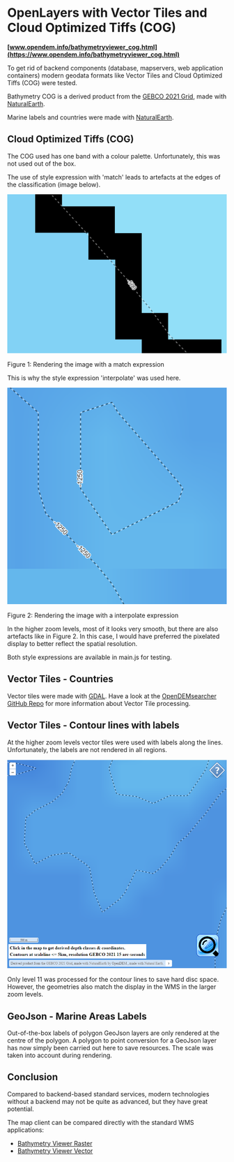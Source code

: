 # OpenLayers with Vector Tiles and Cloud Optimized Tiffs (COG)

**[www.opendem.info/bathymetryviewer_cog.html](https://www.opendem.info/bathymetryviewer_cog.html)**

To get rid of backend components (database, mapservers, web application containers) modern geodata formats like Vector Tiles and Cloud Optimized Tiffs (COG) were tested.

Bathymetry COG is a derived product from the [GEBCO 2021 Grid](https://www.gebco.net/data_and_products/gridded_bathymetry_data/), made with [NaturalEarth](https://www.naturalearthdata.com/).

Marine labels and countries were made with [NaturalEarth](https://www.naturalearthdata.com/).

## Cloud Optimized Tiffs (COG)

The COG used has one band with a colour palette. Unfortunately, this was not used out of the box.

The use of style expression with 'match' leads to artefacts at the edges of the classification (image below).

![expression match](images/match_renderer.PNG)

Figure 1: Rendering the image with a match expression

This is why the style expression 'interpolate' was used here.

![expression interpolate](images/interpolate.PNG)

Figure 2: Rendering the image with a interpolate expression

In the higher zoom levels, most of it looks very smooth, but there are also artefacts like in Figure 2. In this case, I would have preferred the pixelated display to better reflect the spatial resolution.

Both style expressions are available in main.js for testing.

## Vector Tiles - Countries

Vector tiles were made with [GDAL](https://gdal.org). Have a look at the [OpenDEMsearcher GitHub Repo](https://github.com/OpenDEM/OpenDEMsearcher) for more information about Vector Tile processing.

## Vector Tiles - Contour lines with labels

At the higher zoom levels vector tiles were used with labels along the lines.
Unfortunately, the labels are not rendered in all regions.

![vector tile labels](images/vt_labels.PNG)

Only level 11 was processed for the contour lines to save hard disc space.
However, the geometries also match the display in the WMS in the larger zoom levels.

## GeoJson - Marine Areas Labels

Out-of-the-box labels of polygon GeoJson layers are only rendered at the centre of the polygon. A polygon to point conversion for a GeoJson layer has now simply been carried out here to save resources. The scale was taken into account during rendering.

## Conclusion

Compared to backend-based standard services, modern technologies without a backend may not be quite as advanced, but they have great potential.

The map client can be compared directly with the standard WMS applications:

* [Bathymetry Viewer Raster](https://opendem.info/bathymetryviewerraster.html)
* [Bathymetry Viewer Vector](https://opendem.info/bathymetryviewervector.html)
